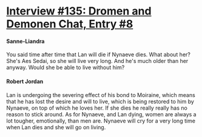 # [Interview #135: Dromen and Demonen Chat, Entry #8](https://www.theoryland.com/intvmain.php?i=135#8)

#### Sanne-Liandra

You said time after time that Lan will die if Nynaeve dies. What about her? She's Aes Sedai, so she will live very long. And he's much older than her anyway. Would she be able to live without him?

#### Robert Jordan

Lan is undergoing the severing effect of his bond to Moiraine, which means that he has lost the desire and will to live, which is being restored to him by Nynaeve, on top of which he loves her. If she dies he really really has no reason to stick around. As for Nynaeve, and Lan dying, women are always a lot tougher, emotionally, than men are. Nynaeve will cry for a very long time when Lan dies and she will go on living.

